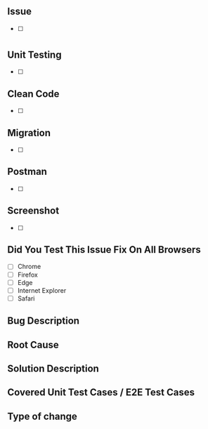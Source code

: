 ## Issue
- [ ] #

## Unit Testing
- [ ]

## Clean Code
- [ ] 

## Migration
- [ ]

## Postman
- [ ]

## Screenshot
- [ ]

## Did You Test This Issue Fix On All Browsers
- [ ] Chrome
- [ ] Firefox
- [ ] Edge
- [ ] Internet Explorer
- [ ] Safari

## Bug Description

## Root Cause

## Solution Description

## Covered Unit Test Cases / E2E Test Cases

## Type of change
